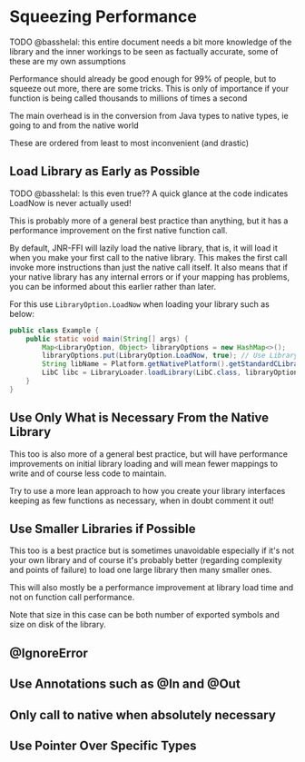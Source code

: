 # Squeezing Performance

TODO @basshelal: this entire document needs a bit more knowledge of the library and the inner workings to be seen as
factually accurate, some of these are my own assumptions

Performance should already be good enough for 99% of people, but to squeeze out more, there are some tricks. This is
only of importance if your function is being called thousands to millions of times a second

The main overhead is in the conversion from Java types to native types, ie going to and from the native world

These are ordered from least to most inconvenient (and drastic)

## Load Library as Early as Possible

TODO @basshelal: Is this even true?? A quick glance at the code indicates LoadNow is never actually used!

This is probably more of a general best practice than anything, but it has a performance improvement on the first native
function call.

By default, JNR-FFI will lazily load the native library, that is, it will load it when you make your first call to the
native library. This makes the first call invoke more instructions than just the native call itself. It also means that
if your native library has any internal errors or if your mapping has problems, you can be informed about this earlier
rather than later.

For this use `LibraryOption.LoadNow` when loading your library such as below:

```java
public class Example {
    public static void main(String[] args) {
        Map<LibraryOption, Object> libraryOptions = new HashMap<>();
        libraryOptions.put(LibraryOption.LoadNow, true); // Use LibraryOption.LoadNow to avoid lazy loading
        String libName = Platform.getNativePlatform().getStandardCLibraryName();
        LibC libc = LibraryLoader.loadLibrary(LibC.class, libraryOptions, libName);
    }
}
```

## Use Only What is Necessary From the Native Library

This too is also more of a general best practice, but will have performance improvements on initial library loading and
will mean fewer mappings to write and of course less code to maintain.

Try to use a more lean approach to how you create your library interfaces keeping as few functions as necessary, when in
doubt comment it out!

## Use Smaller Libraries if Possible

This too is a best practice but is sometimes unavoidable especially if it's not your own library and of course it's
probably better (regarding complexity and points of failure) to load one large library then many smaller ones.

This will also mostly be a performance improvement at library load time and not on function call performance.

Note that size in this case can be both number of exported symbols and size on disk of the library.

## @IgnoreError

## Use Annotations such as @In and @Out

## Only call to native when absolutely necessary

## Use Pointer Over Specific Types